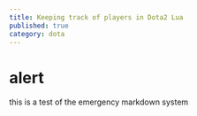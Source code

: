 ```yaml
---
title: Keeping track of players in Dota2 Lua
published: true
category: dota
---
```


alert
====
this is a test of the emergency markdown system